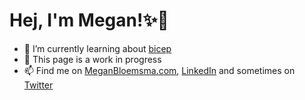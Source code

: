 # Hej, I'm Megan!:sparkles:👋

- 🌱 I’m currently learning about [bicep](https://github.com/meganbloemsma/flex-that-bicep)
- 🎨 This page is a work in progress
- 📫 Find me on [MeganBloemsma.com](https://meganbloemsma.com), [LinkedIn](https://linkedin.com/in/meganbloemsma) and sometimes on [Twitter](https://twitter.com/BloemsmaMegan)

<!---
meganbloemsma/meganbloemsma is a ✨ special ✨ repository because its `README.md` (this file) appears on your GitHub profile.
You can click the Preview link to take a look at your changes.
--->
